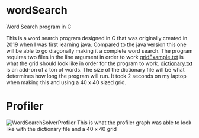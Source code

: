 # wordSearch
Word Search program in C

This is a word search program designed in C that was originally created in 2019 when I was first learning java.
Compared to the java version this one will be able to go diagonally making it a complete word search. The program
requires two files in the line argument in order to work
[gridExample.txt](https://github.com/CarterBoyd/wordSearch/files/6844801/specExample.txt) is what the grid should
look like in order for the program to work.
[dictionary.txt](https://github.com/CarterBoyd/wordSearch/files/6844802/dictionary.txt) is an add-on of a ton of
words. The size of the dictionary file will be what determines how long the program will run. It took 2 seconds
on my laptop when making this and using a 40 x 40 sized grid.

# Profiler
![WordSearchSolverProfiler](https://user-images.githubusercontent.com/70919992/126510637-4df6c013-53e7-4e12-9971-7627f1816427.png)
This is what the profiler graph was able to look like with the dictionary file and a 40 x 40 grid
